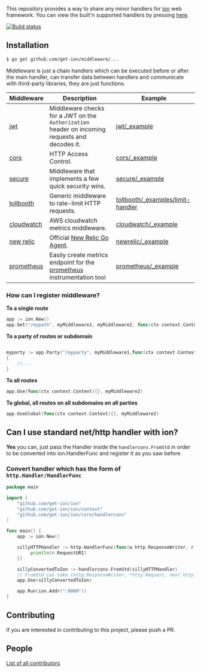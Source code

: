 This repository provides a way to share any minor handlers for [ion](https://github.com/get-ion/ion) web framework. You can view the built'n supported handlers by pressing [here](https://github.com/get-ion/ion/tree/master/middleware).

[![Build status](https://api.travis-ci.org/get-ion/middleware.svg?branch=master&style=flat-square)](https://travis-ci.org/get-ion/middleware)

## Installation

```sh
$ go get github.com/get-ion/middleware/...
```

Middleware is just a chain handlers which can be executed before or after the main handler, can transfer data between handlers and communicate with third-party libraries, they are just functions.

| Middleware | Description | Example |
| -----------|--------|-------------|
| [jwt](https://github.com/get-ion/middleware/tree/master/jwt) | Middleware checks for a JWT on the `Authorization` header on incoming requests and decodes it. | [jwt/_example](https://github.com/get-ion/middleware/tree/master/jwt/_example) |
| [cors](https://github.com/get-ion/middleware/tree/master/cors) | HTTP Access Control. | [cors/_example](https://github.com/get-ion/middleware/tree/master/cors/_example) |
| [secure](https://github.com/get-ion/middleware/tree/master/secure) | Middleware that implements a few quick security wins. | [secure/_example](https://github.com/get-ion/middleware/tree/master/secure/_example/main.go) |
| [tollbooth](https://github.com/get-ion/middleware/tree/master/tollboothic) | Generic middleware to rate-limit HTTP requests. | [tollbooth/_examples/limit-handler](https://github.com/get-ion/middleware/tree/master/tollbooth/_examples/limit-handler) |
| [cloudwatch](https://github.com/get-ion/middleware/tree/master/cloudwatch) |  AWS cloudwatch metrics middleware. |[cloudwatch/_example](https://github.com/get-ion/middleware/tree/master/cloudwatch/_example) |
| [new relic](https://github.com/get-ion/middleware/tree/master/newrelic) | Official [New Relic Go Agent](https://github.com/newrelic/go-agent). | [newrelic/_example](https://github.com/get-ion/middleware/tree/master/newrelic/_example) |
| [prometheus](https://github.com/get-ion/middleware/tree/master/prometheus)| Easily create metrics endpoint for the [prometheus](http://prometheus.io) instrumentation tool | [prometheus/_example](https://github.com/get-ion/middleware/tree/master/prometheus/_example) |
### How can I register middleware?


**To a single route**
```go
app := ion.New()
app.Get("/mypath", myMiddleware1, myMiddleware2, func(ctx context.Context){}, func(ctx context.Context){}, myMiddleware5,myMainHandlerLast)
```

**To a party of routes or subdomain**
```go

myparty := app.Party("/myparty", myMiddleware1,func(ctx context.Context){},myMiddleware3)
{
	//....
}

```

**To all routes**
```go
app.Use(func(ctx context.Context){}, myMiddleware2)
```

**To global, all routes on all subdomains on all parties**
```go
app.UseGlobal(func(ctx context.Context){}, myMiddleware2)
```


## Can I use standard net/http handler with ion?

**Yes** you can, just pass the Handler inside the `handlerconv.FromStd` in order to be converted into ion.HandlerFunc and register it as you saw before.

### Convert handler which has the form of `http.Handler/HandlerFunc`

```go
package main

import (
	"github.com/get-ion/ion"
	"github.com/get-ion/ion/context"
	"github.com/get-ion/ion/core/handlerconv"
)

func main() {
	app := ion.New()

	sillyHTTPHandler := http.HandlerFunc(func(w http.ResponseWriter, r *http.Request){
	     println(r.RequestURI)
	})

	sillyConvertedToIon := handlerconv.FromStd(sillyHTTPHandler)
	// FromStd can take (http.ResponseWriter, *http.Request, next http.Handler) too!
	app.Use(sillyConvertedToIon)

	app.Run(ion.Addr(":8080"))
}

```

## Contributing

If you are interested in contributing to this project, please push a PR.

## People

[List of all contributors](https://github.com/get-ion/middleware/graphs/contributors)